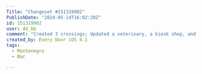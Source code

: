 ```yaml
---
Title: "Changeset #151319982"
PublishDate: "2024-05-14T16:02:20Z"
id: 151319982
user: dd_bb
comment: "Created 3 crossings; Updated a veterinary, a kiosk shop, and 3 other objects"
created_by: Every Door iOS 4.1
tags:
  - Montenegro
  - Bar

---
```

